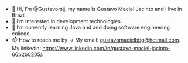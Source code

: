 - 👋 Hi, I’m @Gustavomjj, my name is Gustavo Maciel Jacinto and i live in Brazil.
- 👀 I’m interested in development technologies.
- 🌱 I’m currently learning Java and and doing software engineering college.
- 📫 How to reach me by -> My email: gustavomacielbbg@hotmail.com. My linkedin: https://www.linkedin.com/in/gustavo-maciel-jacinto-66b2b0205/.

<!---
Gustavomjj/Gustavomjj is a ✨ special ✨ repository because its `README.md` (this file) appears on your GitHub profile.
You can click the Preview link to take a look at your changes.
--->
